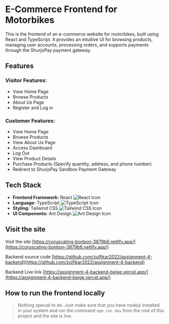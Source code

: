 # E-Commerce Frontend for Motorbikes

This is the frontend of an e-commerce website for motorbikes, built using React and TypeScript. It provides an intuitive UI for browsing products, managing user accounts, processing orders, and supports payments through the ShurjoPay payment gateway.

## Features

### Visitor Features:

- View Home Page
- Browse Products
- About Us Page
- Register and Log in

### Customer Features:

- View Home Page
- Browse Products
- View About Us Page
- Access Dashboard
- Log Out
- View Product Details
- Purchase Products (Specify quantity, address, and phone number)
- Redirect to ShurjoPay Sandbox Payment Gateway

## Tech Stack

- **Frontend Framework:** React ![React Icon](https://img.shields.io/badge/-React-61DAFB?logo=react&logoColor=white&style=flat-square)
- **Language:** TypeScript ![TypeScript Icon](https://img.shields.io/badge/-TypeScript-007ACC?logo=typescript&logoColor=white&style=flat-square)
- **Styling:** Tailwind CSS ![Tailwind CSS Icon](https://img.shields.io/badge/-Tailwind%20CSS-38B2AC?logo=tailwind-css&logoColor=white&style=flat-square)
- **UI Components:** Ant Design ![Ant Design Icon](https://img.shields.io/badge/-Ant%20Design-0170FE?logo=ant-design&logoColor=white&style=flat-square)

## Visit the site

Visit the site [https://coruscating-bonbon-3879b6.netlify.app/](https://coruscating-bonbon-3879b6.netlify.app/) <br/>

Backend source code [https://github.com/zulfikar2022/assignment-4-backend](https://github.com/zulfikar2022/assignment-4-backend) <br/>

Backend Live link [https://assignment-4-backend-beige.vercel.app/](https://assignment-4-backend-beige.vercel.app/) <br/>

## How to run the frontend locally

> Nothing special to do. Just make sure that you have nodejs installed in your system and run the command `npm run dev` from the root of this project and the site is live.
